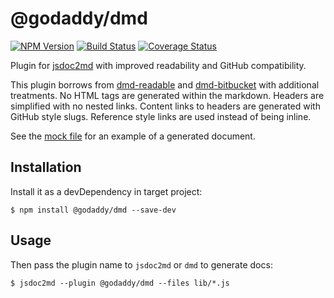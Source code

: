 # @godaddy/dmd

[![NPM Version](https://img.shields.io/npm/v/@godaddy/dmd?style=flat-square)](https://www.npmjs.com/package/@godaddy/dmd)
[![Build Status](https://img.shields.io/circleci/build/gh/godaddy/dmd?style=flat-square)](https://circleci.com/gh/godaddy/dmd)
[![Coverage Status](https://img.shields.io/coveralls/github/godaddy/dmd?style=flat-square)](https://coveralls.io/github/godaddy/dmd)

Plugin for [jsdoc2md] with improved readability and GitHub compatibility.

This plugin borrows from [dmd-readable] and [dmd-bitbucket] with additional
treatments. No HTML tags are generated within the markdown. Headers are
simplified with no nested links. Content links to headers are generated with
GitHub style slugs. Reference style links are used instead of being inline.

See the [mock file] for an example of a generated document.

## Installation

Install it as a devDependency in target project:

```
$ npm install @godaddy/dmd --save-dev
```

## Usage

Then pass the plugin name to `jsdoc2md` or `dmd` to generate docs:

```
$ jsdoc2md --plugin @godaddy/dmd --files lib/*.js
```

<!-- LINKS -->

[jsdoc2md]:https://github.com/jsdoc2md/jsdoc-to-markdown
[dmd-bitbucket]:https://github.com/jsdoc2md/dmd-bitbucket
[dmd-readable]:https://github.com/DarrenPaulWright/dmd-readable
[mock file]:test/fixtures/mock.snapshot.md
